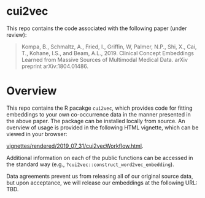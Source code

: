 # cui2vec

This repo contains the code associated with the following paper (under review):

> Kompa, B., Schmaltz, A., Fried, I., Griffin, W, Palmer, N.P., Shi, X., Cai, T., Kohane, I.S., and Beam, A.L., 2019. Clinical Concept Embeddings Learned from Massive Sources of Multimodal Medical Data. arXiv preprint arXiv:1804.01486.

# Overview

This repo contains the R pacakge `cui2vec`, which provides code for fitting embeddings to your own co-occurrence data in the manner presented in the above paper. The package can be installed locally from source. An overview of usage is provided in the following HTML vignette, which can be viewed in your browser:

[vignettes/rendered/2019_07_31/cui2vecWorkflow.html](vignettes/rendered/2019_07_31/cui2vecWorkflow.html).

Additional information on each of the public functions can be accessed in the standard way (e.g., ```?cui2vec::construct_word2vec_embedding```).

Data agreements prevent us from releasing all of our original source data, but upon acceptance, we will release our embeddings at the following URL: TBD.
